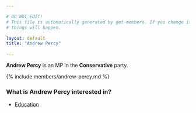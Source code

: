 ```yaml
---

# DO NOT EDIT!
# This file is automatically generated by get-members. If you change it, bad
# things will happen.

layout: default
title: "Andrew Percy"

---
```


**Andrew Percy** is an MP in the **Conservative** party.

{% include members/andrew-percy.md %}

### What is Andrew Percy interested in?


* [Education](/interests/education.html)
